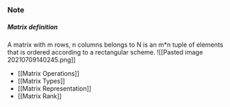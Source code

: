 ### Note

##### Matrix definition
A matrix with m rows, n columns belongs to N is an m*n tuple of elements that is ordered according to a rectangular scheme.
![[Pasted image 20210709140245.png]]

- [[Matrix Operations]]
- [[Matrix Types]]
- [[Matrix Representation]]
- [[Matrix Rank]]
